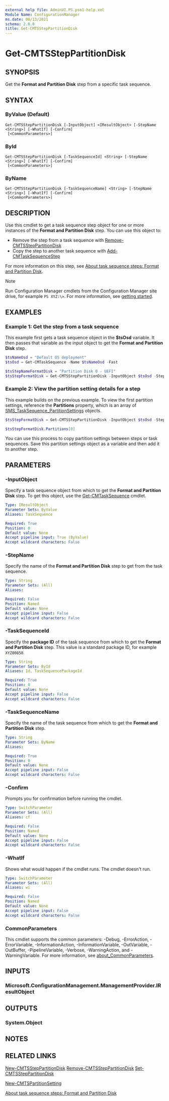 ```yaml
---
external help file: AdminUI.PS.psm1-help.xml
Module Name: ConfigurationManager
ms.date: 08/13/2021
schema: 2.0.0
title: Get-CMTSStepPartitionDisk
---
```


# Get-CMTSStepPartitionDisk

## SYNOPSIS

Get the **Format and Partition Disk** step from a specific task sequence.

## SYNTAX

### ByValue (Default)
```
Get-CMTSStepPartitionDisk [-InputObject] <IResultObject> [-StepName <String>] [-WhatIf] [-Confirm]
 [<CommonParameters>]
```

### ById
```
Get-CMTSStepPartitionDisk [-TaskSequenceId] <String> [-StepName <String>] [-WhatIf] [-Confirm]
 [<CommonParameters>]
```

### ByName
```
Get-CMTSStepPartitionDisk [-TaskSequenceName] <String> [-StepName <String>] [-WhatIf] [-Confirm]
 [<CommonParameters>]
```

## DESCRIPTION

Use this cmdlet to get a task sequence step object for one or more instances of the **Format and Partition Disk** step. You can use this object to:

- Remove the step from a task sequence with [Remove-CMTSStepPartitionDisk](Remove-CMTSStepPartitionDisk.md)
- Copy the step to another task sequence with [Add-CMTaskSequenceStep](Add-CMTaskSequenceStep.md)

For more information on this step, see [About task sequence steps: Format and Partition Disk](/mem/configmgr/osd/understand/task-sequence-steps#BKMK_FormatandPartitionDisk).

> [!NOTE]
> Run Configuration Manager cmdlets from the Configuration Manager site drive, for example `PS XYZ:\>`. For more information, see [getting started](/powershell/sccm/overview).

## EXAMPLES

### Example 1: Get the step from a task sequence

This example first gets a task sequence object in the **$tsOsd** variable. It then passes that variable as the input object to get the **Format and Partition Disk** step.

```powershell
$tsNameOsd = "Default OS deployment"
$tsOsd = Get-CMTaskSequence -Name $tsNameOsd -Fast

$tsStepNameFormatDisk = "Partition Disk 0 - UEFI"
$tsStepFormatDisk = Get-CMTSStepPartitionDisk -InputObject $tsOsd -StepName $tsStepNameFormatDisk
```

### Example 2: View the partition setting details for a step

This example builds on the previous example. To view the first partition settings, reference the **Partitions** property, which is an array of [SMS_TaskSequence_PartitionSettings](/mem/configmgr/develop/reference/osd/sms_tasksequence_partitionsettings-server-wmi-class) objects.

```powershell
$tsStepFormatDisk = Get-CMTSStepPartitionDisk -InputObject $tsOsd -StepName $tsStepNameFormatDisk

$tsStepFormatDisk.Partitions[0]
```

You can use this process to copy partition settings between steps or task sequences. Save this partition settings object as a variable and then add it to another step.

## PARAMETERS

### -InputObject

Specify a task sequence object from which to get the **Format and Partition Disk** step. To get this object, use the [Get-CMTaskSequence](Get-CMTaskSequence.md) cmdlet.

```yaml
Type: IResultObject
Parameter Sets: ByValue
Aliases: TaskSequence

Required: True
Position: 0
Default value: None
Accept pipeline input: True (ByValue)
Accept wildcard characters: False
```

### -StepName

Specify the name of the **Format and Partition Disk** step to get from the task sequence.

```yaml
Type: String
Parameter Sets: (All)
Aliases:

Required: False
Position: Named
Default value: None
Accept pipeline input: False
Accept wildcard characters: False
```

### -TaskSequenceId

Specify the **package ID** of the task sequence from which to get the **Format and Partition Disk** step. This value is a standard package ID, for example `XYZ00858`.

```yaml
Type: String
Parameter Sets: ById
Aliases: Id, TaskSequencePackageId

Required: True
Position: 0
Default value: None
Accept pipeline input: False
Accept wildcard characters: False
```

### -TaskSequenceName

Specify the name of the task sequence from which to get the **Format and Partition Disk** step.

```yaml
Type: String
Parameter Sets: ByName
Aliases:

Required: True
Position: 0
Default value: None
Accept pipeline input: False
Accept wildcard characters: False
```

### -Confirm

Prompts you for confirmation before running the cmdlet.

```yaml
Type: SwitchParameter
Parameter Sets: (All)
Aliases: cf

Required: False
Position: Named
Default value: None
Accept pipeline input: False
Accept wildcard characters: False
```

### -WhatIf

Shows what would happen if the cmdlet runs. The cmdlet doesn't run.

```yaml
Type: SwitchParameter
Parameter Sets: (All)
Aliases: wi

Required: False
Position: Named
Default value: None
Accept pipeline input: False
Accept wildcard characters: False
```

### CommonParameters
This cmdlet supports the common parameters: -Debug, -ErrorAction, -ErrorVariable, -InformationAction, -InformationVariable, -OutVariable, -OutBuffer, -PipelineVariable, -Verbose, -WarningAction, and -WarningVariable. For more information, see [about_CommonParameters](http://go.microsoft.com/fwlink/?LinkID=113216).

## INPUTS

### Microsoft.ConfigurationManagement.ManagementProvider.IResultObject

## OUTPUTS

### System.Object

## NOTES

## RELATED LINKS

[New-CMTSStepPartitionDisk](New-CMTSStepPartitionDisk.md)
[Remove-CMTSStepPartitionDisk](Remove-CMTSStepPartitionDisk.md)
[Set-CMTSStepPartitionDisk](Set-CMTSStepPartitionDisk.md)

[New-CMTSPartitionSetting](New-CMTSPartitionSetting.md)

[About task sequence steps: Format and Partition Disk](/mem/configmgr/osd/understand/task-sequence-steps#BKMK_FormatandPartitionDisk)
